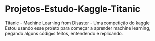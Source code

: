 # Projetos-Estudo-Kaggle-Titanic
Titanic - Machine Learning from Disaster - Uma competição do kaggle
Estou usando esse projeto para começar a aprender machine learning, pegando alguns códigos feitos, entendendo e replicando.
